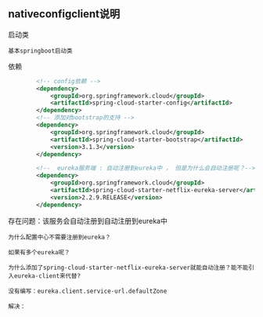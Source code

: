 ## nativeconfigclient说明

启动类

    基本springboot启动类

依赖

```xml
        <!-- config依赖 -->
        <dependency>
            <groupId>org.springframework.cloud</groupId>
            <artifactId>spring-cloud-starter-config</artifactId>
        </dependency>
        <!-- 添加对bootstrap的支持 -->
        <dependency>
            <groupId>org.springframework.cloud</groupId>
            <artifactId>spring-cloud-starter-bootstrap</artifactId>
            <version>3.1.3</version>
        </dependency>

        <!--  eureka服务端 : 自动注册到eureka中 ， 但是为什么会自动注册呢？-->
        <dependency>
            <groupId>org.springframework.cloud</groupId>
            <artifactId>spring-cloud-starter-netflix-eureka-server</artifactId>
            <version>2.2.9.RELEASE</version>
        </dependency>
```

存在问题：该服务会自动注册到自动注册到eureka中

    为什么配置中心不需要注册到eureka？

    如果有多个eureka呢？

    为什么添加了spring-cloud-starter-netflix-eureka-server就能自动注册？能不能引入eureka-client来代替?

    没有编写：eureka.client.service-url.defaultZone

    解决：



